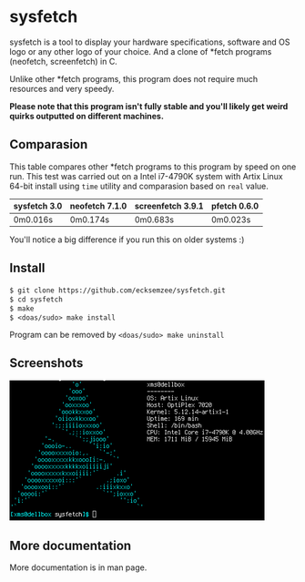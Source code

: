 # sysfetch

sysfetch is a tool to display your hardware specifications, software and OS logo or any other logo of your choice. And a clone of \*fetch programs (neofetch, screenfetch) in C.

Unlike other \*fetch programs, this program does not require much resources and very speedy.

**Please note that this program isn't fully stable and you'll likely get weird quirks outputted on different machines.**

## Comparasion

This table compares other \*fetch programs to this program by speed on one run. This test was carried out on a Intel i7-4790K system with Artix Linux 64-bit install using `time` utility and comparasion based on `real` value.

sysfetch 3.0 | neofetch 7.1.0 | screenfetch 3.9.1 | pfetch 0.6.0 |
------------ | -------------- | ----------------- | ------------ |
0m0.016s     | 0m0.174s       | 0m0.683s          | 0m0.023s     |

You'll notice a big difference if you run this on older systems :)

## Install

```
$ git clone https://github.com/ecksemzee/sysfetch.git
$ cd sysfetch
$ make
$ <doas/sudo> make install
```

Program can be removed by `<doas/sudo> make uninstall`

## Screenshots

![no scrcap yet](https://raw.githubusercontent.com/ecksemzee/sysfetch/master/screenshots/artix-realmachine.png)

## More documentation

More documentation is in man page.
